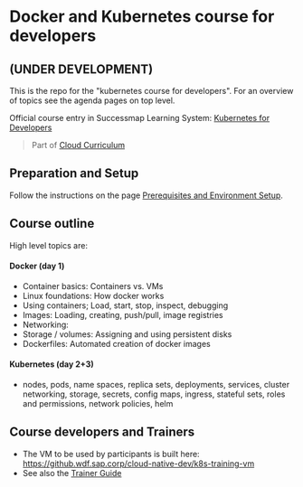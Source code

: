 # Docker and Kubernetes course for developers  
## (UNDER DEVELOPMENT) 

This is the repo for the "kubernetes course for developers". For an overview of topics see the agenda pages on top level.

Official course entry in Successmap Learning System: [Kubernetes for Developers](https://performancemanager5.successfactors.eu/sf/learning?destUrl=https%3a%2f%2fsap%2eplateau%2ecom%2flearning%2fuser%2fdeeplink_redirect%2ejsp%3flinkId%3dITEM_DETAILS%26componentID%3dDEV_CC_PA_Kuber_1803_ILT%26componentTypeID%3dCOURSE%26revisionDate%3d1521715320000%26fromSF%3dY&company=SAP&_s.crb=qma6qdESsp4OG5PZUuisLG8Vx4c%253d)

> Part of [Cloud Curriculum](https://jam4.sapjam.com/groups/zAfXdXPcJGlCUrBScXSWKP/overview_page/Y1fECzZLQ8qjIlyCQTRi76)

## Preparation and Setup

Follow the instructions on the page [Prerequisites and Environment Setup](https://github.wdf.sap.corp/slvi/docker-k8s-training/blob/master/preparation.md).

## Course outline
High level topics are:

#### Docker (day 1)
- Container basics: Containers vs. VMs
- Linux foundations: How docker works
- Using containers; Load, start, stop, inspect, debugging
- Images: Loading, creating, push/pull, image registries
- Networking: 
- Storage / volumes: Assigning and using persistent disks
- Dockerfiles: Automated creation of docker images

#### Kubernetes (day 2+3)
- nodes, pods, name spaces, replica sets, deployments, services, cluster networking, storage, secrets, config maps, ingress, stateful sets, roles and permissions, network policies, helm

## Course developers and Trainers

* The VM to be used by participants is built here: https://github.wdf.sap.corp/cloud-native-dev/k8s-training-vm 
* See also the [Trainer Guide](https://github.wdf.sap.corp/slvi/docker-k8s-training/blob/master/admin/trainer-guide.md)
